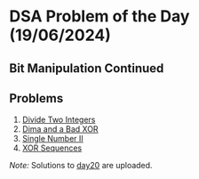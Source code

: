 # DSA Problem of the Day (19/06/2024)

## Bit Manipulation Continued

## Problems


1. [Divide Two Integers](https://leetcode.com/problems/divide-two-integers/description/) 
2. [Dima and a Bad XOR](https://codeforces.com/problemset/problem/1151/B)
3. [Single Number II](https://leetcode.com/problems/single-number-ii/description/?envType=study-plan-v2&envId=top-interview-150)
4. [XOR Sequences](https://codeforces.com/problemset/problem/1979/B)

*Note:*  Solutions to [day20](../day20) are uploaded.

